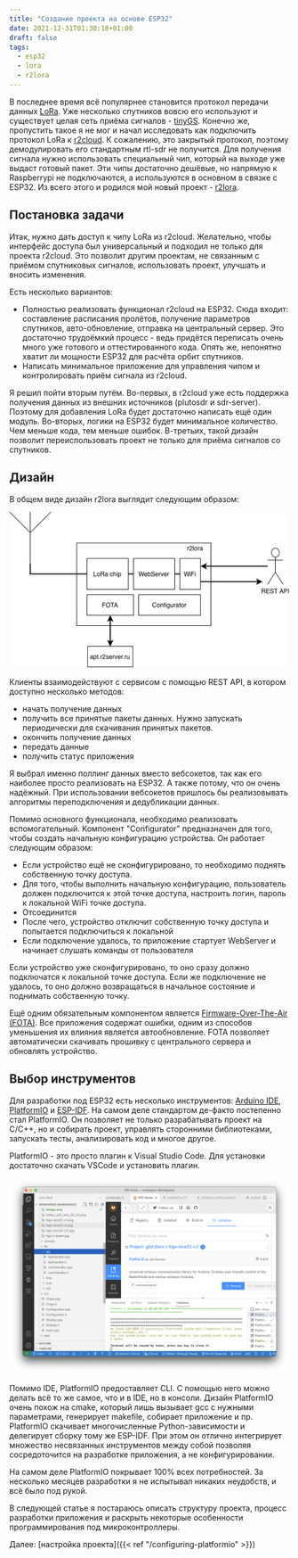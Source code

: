 ```yaml
---
title: "Создание проекта на основе ESP32"
date: 2021-12-31T01:30:18+01:00
draft: false
tags:
  - esp32
  - lora
  - r2lora
---
```

В последнее время всё популярнее становится протокол передачи данных [LoRa](https://ru.wikipedia.org/wiki/LoRa). Уже несколько спутников вовсю его используют и существует целая сеть приёма сигналов - [tinyGS](https://tinygs.com). Конечно же, пропустить такое я не мог и начал исследовать как подключить протокол LoRa к [r2cloud](https://github.com/dernasherbrezon/r2cloud). К сожалению, это закрытый протокол, поэтому демодулировать его стандартным rtl-sdr не получится. Для получения сигнала нужно использовать специальный чип, который на выходе уже выдаст готовый пакет. Эти чипы достаточно дешёвые, но напрямую к Raspberrypi не подключаются, а используются в основном в связке с ESP32. Из всего этого и родился мой новый проект - [r2lora](https://github.com/dernasherbrezon/r2lora).

## Постановка задачи

Итак, нужно дать доступ к чипу LoRa из r2cloud. Желательно, чтобы интерфейс доступа был универсальный и подходил не только для проекта r2cloud. Это позволит другим проектам, не связанным с приёмом спутниковых сигналов, использовать проект, улучшать и вносить изменения.

Есть несколько вариантов:

 * Полностью реализовать функционал r2cloud на ESP32. Сюда входит: составление расписания пролётов, получение параметров спутников, авто-обновление, отправка на центральный сервер. Это достаточно трудоёмкий процесс - ведь придётся переписать очень много уже готового и оттестированного кода. Опять же, непонятно хватит ли мощности ESP32 для расчёта орбит спутников.
 * Написать минимальное приложение для управления чипом и контролировать приём сигнала из r2cloud.
 
Я решил пойти вторым путём. Во-первых, в r2cloud уже есть поддержка получения данных из внешних источников (plutosdr и sdr-server). Поэтому для добавления LoRa будет достаточно написать ещё один модуль. Во-вторых, логики на ESP32 будет минимальное количество. Чем меньше кода, тем меньше ошибок. В-третьих, такой дизайн позволит переиспользовать проект не только для приёма сигналов со спутников.

## Дизайн

В общем виде дизайн r2lora выглядит следующим образом:

![](/img/programming-esp32/design.png)

Клиенты взаимодействуют с сервисом с помощью REST API, в котором доступно несколько методов:

 * начать получение данных
 * получить все принятые пакеты данных. Нужно запускать периодически для скачивания принятых пакетов.
 * окончить получение данных
 * передать данные
 * получить статус приложения

Я выбрал именно поллинг данных вместо вебсокетов, так как его наиболее просто реализовать на ESP32. А также потому, что он очень надёжный. При использовании вебсокетов пришлось бы реализовывать алгоритмы переподключения и дедубликации данных.

Помимо основного функционала, необходимо реализовать вспомогательный. Компонент "Configurator" предназначен для того, чтобы создать начальную конфигурацию устройства. Он работает следующим образом:
 
 * Если устройство ещё не сконфигурировано, то необходимо поднять собственную точку доступа.
 * Для того, чтобы выполнить начальную конфигурацию, пользователь должен подключится к этой точке доступа, настроить логин, пароль к локальной WiFi точке доступа.
 * Отсоединится
 * После чего, устройство отключит собственную точку доступа и попытается подключиться к локальной
 * Если подключение удалось, то приложение стартует WebServer и начинает слушать команды от пользователя

Если устройство уже сконфигурировано, то оно сразу должно подключатся к локальной точке доступа. Если же подключение не удалось, то оно должно возвращаться в начальное состояние и поднимать собственную точку.

Ещё одним обязательным компонентом является [Firmware-Over-The-Air (FOTA)](https://ru.wikipedia.org/wiki/Обновление_по_воздуху). Все приложения содержат ошибки, одним из способов уменьшения их влияния является автообновление. FOTA позволяет автоматически скачивать прошивку с центрального сервера и обновлять устройство.

## Выбор инструментов

Для разработки под ESP32 есть несколько инструментов: [Arduino IDE](https://www.arduino.cc/en/software), [PlatformIO](https://platformio.org) и [ESP-IDF](https://github.com/espressif/esp-idf). На самом деле стандартом де-факто постепенно стал PlatformIO. Он позволяет не только разрабатывать проект на C/C++, но и собирать проект, управлять сторонними библиотеками, запускать тесты, анализировать код и многое другое.

PlatformIO - это просто плагин к Visual Studio Code. Для установки достаточно скачать VSCode и установить плагин.

![](/img/programming-esp32/platformio.png)

Помимо IDE, PlatformIO предоставляет CLI. С помощью него можно делать всё то же самое, что и в IDE, но в консоли. Дизайн PlatformIO очень похож на cmake, который лишь вызывает gcc с нужными параметрами, генерирует makefile, собирает приложение и пр. PlatformIO скачивает многочисленные Python-зависимости и делегирует сборку тому же ESP-IDF. При этом он отлично интегрирует множество несвязанных инструментов между собой позволяя сосредоточится на разработке приложения, а не конфигурировании.

На самом деле PlatformIO покрывает 100% всех потребностей. За несколько месяцев разработки я не испытывал никаких неудобств, и всё было под рукой.

В следующей статье я постараюсь описать структуру проекта, процесс разработки приложения и раскрыть некоторые особенности программирования под микроконтроллеры.

Далее: [настройка проекта]({{< ref "/configuring-platformio" >}})
